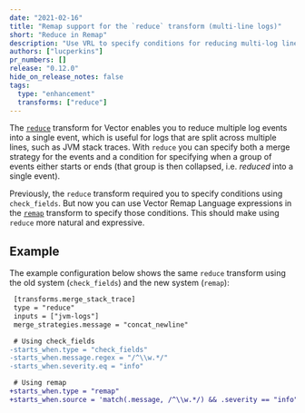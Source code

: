 ```yaml
---
date: "2021-02-16"
title: "Remap support for the `reduce` transform (multi-line logs)"
short: "Reduce in Remap"
description: "Use VRL to specify conditions for reducing multi-log lines into a single log event"
authors: ["lucperkins"]
pr_numbers: []
release: "0.12.0"
hide_on_release_notes: false
tags:
  type: "enhancement"
  transforms: ["reduce"]
---
```


The [`reduce`][reduce] transform for Vector enables you to reduce multiple log
events into a single event, which is useful for logs that are split across
multiple lines, such as JVM stack traces. With `reduce` you can specify both a
merge strategy for the events and a condition for specifying when a group of
events either starts or ends (that group is then collapsed, i.e. *reduced* into
a single event).

Previously, the `reduce` transform required you to specify conditions using
`check_fields`. But now you can use Vector Remap Language expressions in the
[`remap`][remap] transform to specify those conditions. This should make using
`reduce` more natural and expressive.

## Example

The example configuration below shows the same `reduce` transform using the old
system (`check_fields`) and the new system (`remap`):

```diff
 [transforms.merge_stack_trace]
 type = "reduce"
 inputs = ["jvm-logs"]
 merge_strategies.message = "concat_newline"

 # Using check_fields
-starts_when.type = "check_fields"
-starts_when.message.regex = "/^\\w.*/"
-starts_when.severity.eq = "info"

 # Using remap
+starts_when.type = "remap"
+starts_when.source = 'match(.message, /^\\w.*/) && .severity == "info"'
```

[reduce]: https://vector.dev/docs/reference/transforms/reduce
[remap]: https://vector.dev/docs/reference/transforms/remap
